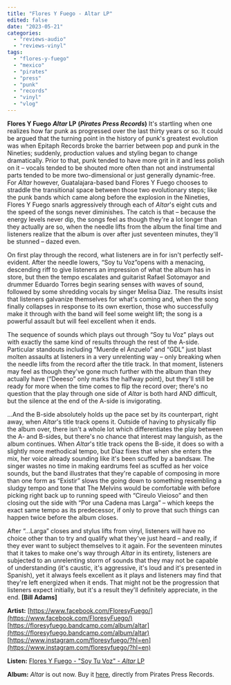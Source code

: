```yaml
---
title: "Flores Y Fuego - Altar LP"
edited: false
date: "2023-05-21"
categories:
  - "reviews-audio"
  - "reviews-vinyl"
tags:
  - "flores-y-fuego"
  - "mexico"
  - "pirates"
  - "press"
  - "punk"
  - "records"
  - "vinyl"
  - "vlog"
---
```


**Flores Y Fuego** **_Altar_ LP** **(_Pirates Press Records_)** It's startling when one realizes how far punk as progressed over the last thirty years or so. It could be argued that the turning point in the history of punk's greatest evolution was when Epitaph Records broke the barrier between pop and punk in the Nineties; suddenly, production values and styling began to change dramatically. Prior to that, punk tended to have more grit in it and less polish on it – vocals tended to be shouted more often than not and instrumental parts tended to be more two-dimensional or just generally dynamic-free. For _Altar_ however, Guatalajara-based band Flores Y Fuego chooses to straddle the transitional space between those two evolutionary steps; like the punk bands which came along before the explosion in the Nineties, Flores Y Fuego snarls aggressively through each of _Altar_'s eight cuts and the speed of the songs never diminishes. The catch is that – because the energy levels never dip, the songs feel as though they're a lot longer than they actually are so, when the needle lifts from the album the final time and listeners realize that the album is over after just seventeen minutes, they'll be stunned – dazed even.

On first play through the record, what listeners are in for isn't perfectly self-evident. After the needle lowers, “Soy tu Voz”opens with a menacing, descending riff to give listeners an impression of what the album has in store, but then the tempo escalates and guitarist Rafael Sotomayor and drummer Eduardo Torres begin searing senses with waves of sound, followed by some shredding vocals by singer Melisa Diaz. The results insist that listeners galvanize themselves for what's coming and, when the song finally collapses in response to its own exertion, those who successfully make it through with the band will feel some weight lift; the song is a powerful assault but will feel excellent when it ends.

The sequence of sounds which plays out through “Soy tu Voz” plays out with exactly the same kind of results through the rest of the A-side. Particular standouts including “Muerde el Anzuelo” and “GDL” just blast molten assaults at listeners in a very unrelenting way – only breaking when the needle lifts from the record after the title track. In that moment, listeners may feel as though they've gone much further with the album than they actually have (“Deeeso” only marks the halfway point), but they'll still be ready for more when the time comes to flip the record over; there's no question that the play through one side of _Altar_ is both hard AND difficult, but the silence at the end of the A-side is invigorating.

...And the B-side absolutely holds up the pace set by its counterpart, right away, when _Altar_'s title track opens it. Outside of having to physically flip the album over, there isn't a whole lot which differentiates the play between the A- and B-sides, but there's no chance that interest may languish, as the album continues. When _Altar_'s title track opens the B-side, it does so with a slightly more methodical tempo, but Diaz fixes that when she enters the mix, her voice already sounding like it's been scuffed by a bandsaw. The singer wastes no time in making eardrums feel as scuffed as her voice sounds, but the band illustrates that they're capable of composing in more than one form as “Existir” slows the going down to something resembling a sludgy tempo and tone that The Melvins would be comfortable with before picking right back up to running speed with “Cireulo Vieioso” and then closing out the side with “Por una Cadena mas Larga” – which keeps the exact same tempo as its predecessor, if only to prove that such things can happen twice before the album closes.

After “...Larga” closes and stylus lifts from vinyl, listeners will have no choice other than to try and qualify what they've just heard – and really, if they ever want to subject themselves to it again. For the seventeen minutes that it takes to make one's way through _Altar_ in its entirety, listeners are subjected to an unrelenting storm of sounds that they may not be capable of understanding (it's caustic, it's aggressive, it's loud and it's presented in Spanish), yet it always feels excellent as it plays and listeners may find that they're left energized when it ends. That might not be the progression that listeners expect initially, but it's a result they'll definitely appreciate, in the end. **\[Bill Adams\]**

**Artist:** [https://www.facebook.com/FloresyFuego/](https://www.facebook.com/FloresyFuego/) [https://floresyfuego.bandcamp.com/album/altar](https://floresyfuego.bandcamp.com/album/altar) [https://www.instagram.com/floresyfuego/?hl=en](https://www.instagram.com/floresyfuego/?hl=en)

**Listen:** [Flores Y Fuego - "Soy Tu Voz" - _Altar_ LP](https://www.youtube.com/watch?v=6gONGHOLfkM)

**Album:** _Altar_ is out now. Buy it [here](https://shop.piratespressrecords.com/products/flores-y-fuego-altar-lp), directly from Pirates Press Records.
